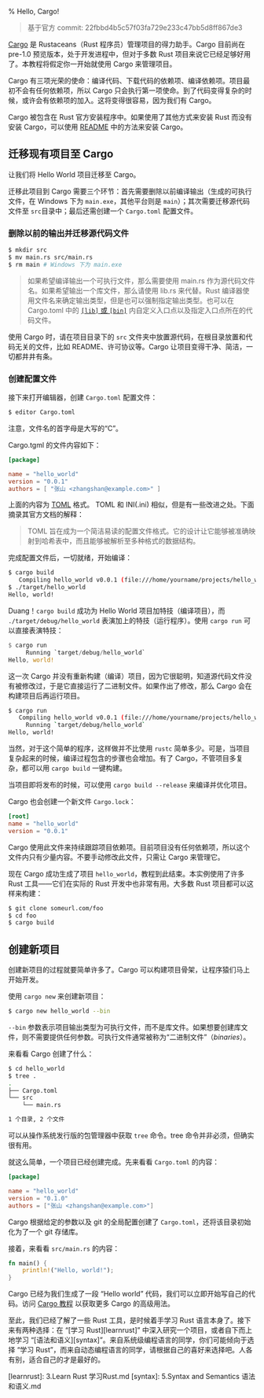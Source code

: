 % Hello, Cargo!

> 基于官方 commit: 22fbbd4b5c57f03fa729e233c47bb5d8ff867de3

[Cargo](http://doc.crates.io/) 是 Rustaceans（Rust 程序员）管理项目的得力助手。Cargo 目前尚在 pre-1.0 预览版本，处于开发进程中，但对于多数 Rust 项目来说它已经足够好用了。本教程将假定你一开始就使用 Cargo 来管理项目。

Cargo 有三项光荣的使命：编译代码、下载代码的依赖项、编译依赖项。项目最初不会有任何依赖项，所以 Cargo 只会执行第一项使命。到了代码变得复杂的时候，或许会有依赖项的加入。这将变得很容易，因为我们有 Cargo。

Cargo 被包含在 Rust 官方安装程序中。如果使用了其他方式来安装 Rust 而没有安装 Cargo，可以使用 [README](https://github.com/rust-lang/cargo#installing-cargo-from-nightlies) 中的方法来安装 Cargo。

## 迁移现有项目至 Cargo

让我们将 Hello World 项目迁移至 Cargo。

迁移此项目到 Cargo 需要三个环节：首先需要删除以前编译输出（生成的可执行文件，在 Windows 下为 `main.exe`，其他平台则是 `main`）；其次需要迁移源代码文件至 `src`目录中；最后还需创建一个 `Cargo.toml` 配置文件。

### 删除以前的输出并迁移源代码文件

```bash
$ mkdir src
$ mv main.rs src/main.rs
$ rm main # Windows 下为 main.exe
```

> 如果希望编译输出一个可执行文件，那么需要使用 main.rs 作为源代码文件名。如果希望输出一个库文件，那么请使用 lib.rs 来代替。Rust 编译器使用文件名来确定输出类型，但是也可以强制指定输出类型。也可以在 Cargo.toml 中的 [`[lib]` 或 `[bin]`][crates-custom] 内自定义入口点以及指定入口点所在的代码文件。

[crates-custom]: http://doc.crates.io/manifest.html#configuring-a-target

使用 Cargo 时，请在项目目录下的 `src` 文件夹中放置源代码，在根目录放置和代码无关的文件，比如 README、许可协议等。Cargo 让项目变得干净、简洁，一切都井井有条。

### 创建配置文件

接下来打开编辑器，创建 `Cargo.toml` 配置文件：

```bash
$ editor Cargo.toml
```

注意，文件名的首字母是大写的“C”。

Cargo.tgml 的文件内容如下：

```toml
[package]

name = "hello_world"
version = "0.0.1"
authors = [ "张山 <zhangshan@example.com>" ]
```

上面的内容为 [TOML][toml] 格式。 TOML 和 INI(.ini) 相似，但是有一些改进之处。下面摘录其官方文档的解释：

> TOML 旨在成为一个简洁易读的配置文件格式。它的设计让它能够被准确映射到哈希表中，而且能够被解析至多种格式的数据结构。

[toml]: https://github.com/toml-lang/toml

完成配置文件后，一切就绪，开始编译：

```bash
$ cargo build
   Compiling hello_world v0.0.1 (file:///home/yourname/projects/hello_world)
$ ./target/hello_world
Hello, world!
```

Duang！`cargo build` 成功为 Hello World 项目加特技（编译项目），而 `./target/debug/hello_world` 表演加上的特技（运行程序）。使用 `cargo run` 可以直接表演特技：

```rust
$ cargo run
     Running `target/debug/hello_world`
Hello, world!
```

这一次 Cargo 并没有重新构建（编译）项目，因为它很聪明，知道源代码文件没有被修改过，于是它直接运行了二进制文件。如果作出了修改，那么 Cargo 会在构建项目后再运行项目。

```bash
$ cargo run
   Compiling hello_world v0.0.1 (file:///home/yourname/projects/hello_world)
     Running `target/debug/hello_world`
Hello, world!
```

当然，对于这个简单的程序，这样做并不比使用 `rustc` 简单多少。可是，当项目复杂起来的时候，编译过程包含的步骤也会增加。有了 Cargo，不管项目多复杂，都可以用 `cargo build` 一键构建。

当项目即将发布的时候，可以使用 `cargo build --release` 来编译并优化项目。

Cargo 也会创建一个新文件 `Cargo.lock`：

```toml
[root]
name = "hello_world"
version = "0.0.1"
```

Cargo 使用此文件来持续跟踪项目依赖项。目前项目没有任何依赖项，所以这个文件内只有少量内容。不要手动修改此文件，只需让 Cargo 来管理它。

现在 Cargo 成功生成了项目 `hello_world`，教程到此结束。本实例使用了许多 Rust 工具——它们在实际的 Rust 开发中也非常有用。大多数 Rust 项目都可以这样来构建：

```bash
$ git clone someurl.com/foo
$ cd foo
$ cargo build
```

## 创建新项目

创建新项目的过程就要简单许多了。Cargo 可以构建项目骨架，让程序猿们马上开始开发。

使用 `cargo new` 来创建新项目：

```bash
$ cargo new hello_world --bin
```

`--bin` 参数表示项目输出类型为可执行文件，而不是库文件。如果想要创建库文件，则不需要提供任何参数。可执行文件通常被称为“二进制文件”（*binaries*）。

来看看 Cargo 创建了什么：

```bash
$ cd hello_world
$ tree .
.
├── Cargo.toml
└── src
    └── main.rs

1 个目录, 2 个文件
```

可以从操作系统发行版的包管理器中获取 `tree` 命令。tree 命令并非必须，但确实很有用。

就这么简单，一个项目已经创建完成。先来看看 `Cargo.toml` 的内容：

```toml
[package]

name = "hello_world"
version = "0.1.0"
authors = ["张山 <zhangshan@example.com>"]
```

Cargo 根据给定的参数以及 git 的全局配置创建了 `Cargo.toml`，还将该目录初始化为了一个 git 存储库。

接着，来看看 `src/main.rs` 的内容：

```rust
fn main() {
    println!("Hello, world!");
}
```

Cargo 已经为我们生成了一段 “Hello world” 代码，我们可以立即开始写自己的代码。访问 [Cargo 教程][guide] 以获取更多 Cargo 的高级用法。

[guide]: http://doc.crates.io/guide.html

至此，我们已经了解了一些 Rust 工具，是时候着手学习 Rust 语言本身了。接下来有两种选择：在 “[学习 Rust][learnrust]” 中深入研究一个项目，或者自下而上地学习 “[语法和语义][syntax]”。来自系统级编程语言的同学，你们可能倾向于选择 “学习 Rust”，而来自动态编程语言的同学，请根据自己的喜好来选择吧。人各有别，适合自己的才是最好的。

[learnrust]: 3.Learn Rust 学习Rust.md
[syntax]: 5.Syntax and Semantics 语法和语义.md
